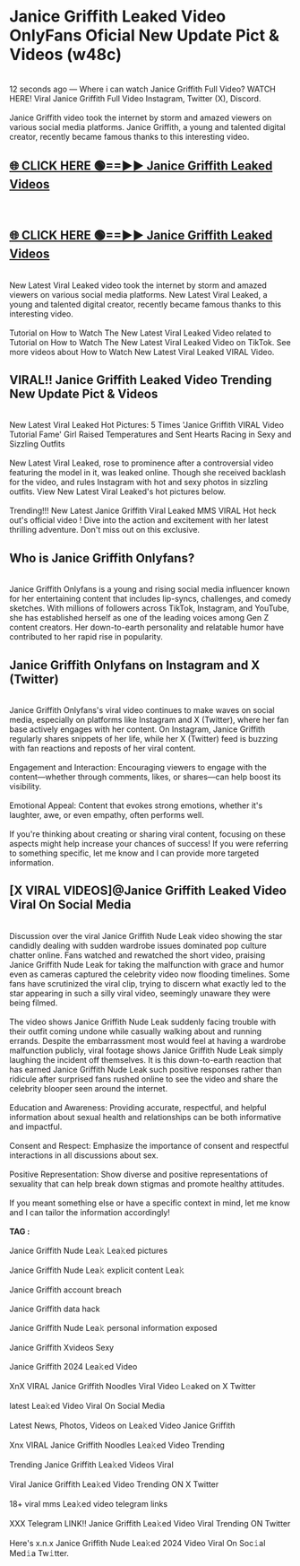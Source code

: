 # Janice Griffith Leaked Video OnlyFans Oficial New Update Pict & Videos (w48c)
<br>
12 seconds ago — Where i can watch Janice Griffith Full Video? WATCH HERE! Viral Janice Griffith Full Video Instagram, Twitter (X), Discord.
<br><br>
Janice Griffith video took the internet by storm and amazed viewers on various social media platforms. Janice Griffith, a young and talented digital creator, recently became famous thanks to this interesting video.
<br>
<h2><a href="https://play.trustnlinepharmacy.us?title=Janice_Griffith">🌐 CLICK HERE 🟢==►► Janice Griffith Leaked Videos</a></h2>
<br>
<h2><a href="https://play.trustnlinepharmacy.us?title=Janice_Griffith">🌐 CLICK HERE 🟢==►► Janice Griffith Leaked Videos</a></h2>
<br>
New Latest Viral Leaked video took the internet by storm and amazed viewers on various social media platforms. New Latest Viral Leaked, a young and talented digital creator, recently became famous thanks to this interesting video.
<br><br>
Tutorial on How to Watch The New Latest Viral Leaked Video related to Tutorial on How to Watch The New Latest Viral Leaked Video on TikTok. See more videos about How to Watch New Latest Viral Leaked VIRAL Video.
<br>
<h2>VIRAL!! Janice Griffith Leaked Video Trending New Update Pict & Videos</h2>
<br>
New Latest Viral Leaked Hot Pictures: 5 Times 'Janice Griffith VIRAL Video Tutorial Fame' Girl Raised Temperatures and Sent Hearts Racing in Sexy and Sizzling Outfits
<br><br>
New Latest Viral Leaked, rose to prominence after a controversial video featuring the model in it, was leaked online. Though she received backlash for the video, and rules Instagram with hot and sexy photos in sizzling outfits. View New Latest Viral Leaked's hot pictures below.
<br><br>
Trending!!! New Latest Janice Griffith Viral Leaked MMS VIRAL Hot heck out's official video ! Dive into the action and excitement with her latest thrilling adventure. Don't miss out on this exclusive.
<br>
<h2>Who is Janice Griffith Onlyfans?</h2>
<br>
Janice Griffith Onlyfans is a young and rising social media influencer known for her entertaining content that includes lip-syncs, challenges, and comedy sketches. With millions of followers across TikTok, Instagram, and YouTube, she has established herself as one of the leading voices among Gen Z content creators. Her down-to-earth personality and relatable humor have contributed to her rapid rise in popularity.
<br>
<h2>Janice Griffith Onlyfans on Instagram and X (Twitter)</h2>
<br>
Janice Griffith Onlyfans's viral video continues to make waves on social media, especially on platforms like Instagram and X (Twitter), where her fan base actively engages with her content. On Instagram, Janice Griffith regularly shares snippets of her life, while her X (Twitter) feed is buzzing with fan reactions and reposts of her viral content.
<br><br>
Engagement and Interaction: Encouraging viewers to engage with the content—whether through comments, likes, or shares—can help boost its visibility.
<br><br>
Emotional Appeal: Content that evokes strong emotions, whether it's laughter, awe, or even empathy, often performs well.
<br><br>
If you're thinking about creating or sharing viral content, focusing on these aspects might help increase your chances of success! If you were referring to something specific, let me know and I can provide more targeted information.
<br>
<h2>[X VIRAL VIDEOS]@Janice Griffith Leaked Video Viral On Social Media</h2>
<br>
Discussion over the viral Janice Griffith Nude Leak video showing the star candidly dealing with sudden wardrobe issues dominated pop culture chatter online. Fans watched and rewatched the short video, praising Janice Griffith Nude Leak for taking the malfunction with grace and humor even as cameras captured the celebrity video now flooding timelines. Some fans have scrutinized the viral clip, trying to discern what exactly led to the star appearing in such a silly viral video, seemingly unaware they were being filmed.
<br><br>
The video shows Janice Griffith Nude Leak suddenly facing trouble with their outfit coming undone while casually walking about and running errands. Despite the embarrassment most would feel at having a wardrobe malfunction publicly, viral footage shows Janice Griffith Nude Leak simply laughing the incident off themselves. It is this down-to-earth reaction that has earned Janice Griffith Nude Leak such positive responses rather than ridicule after surprised fans rushed online to see the video and share the celebrity blooper seen around the internet.
<br><br>
Education and Awareness: Providing accurate, respectful, and helpful information about sexual health and relationships can be both informative and impactful.
<br><br>
Consent and Respect: Emphasize the importance of consent and respectful interactions in all discussions about sex.
<br><br>
Positive Representation: Show diverse and positive representations of sexuality that can help break down stigmas and promote healthy attitudes.
<br><br>
If you meant something else or have a specific context in mind, let me know and I can tailor the information accordingly!
<br><br>
<strong>TAG :</strong>
<br><br>
Janice Griffith Nude Lea𝚔 Lea𝚔ed pictures
<br><br>
Janice Griffith Nude Lea𝚔 explicit content Lea𝚔
<br><br>
Janice Griffith account breach
<br><br>
Janice Griffith data hack
<br><br>
Janice Griffith Nude Lea𝚔 personal information exposed
<br><br>
Janice Griffith Xvideos Sexy
<br><br>
Janice Griffith 2024 Lea𝚔ed Video
<br><br>
XnX VIRAL Janice Griffith Noodles Viral Video L𝚎aked on X Twitter
<br><br>
latest Lea𝚔ed Video Viral On Social Media
<br><br>
Latest News, Photos, Videos on Lea𝚔ed Video Janice Griffith
<br><br>
Xnx VIRAL Janice Griffith Noodles Lea𝚔ed Video Trending
<br><br>
Trending Janice Griffith Lea𝚔ed Videos Viral
<br><br>
Viral Janice Griffith Lea𝚔ed Video Trending ON X Twitter
<br><br>
18+ viral mms Lea𝚔ed video telegram links
<br><br>
XXX Telegram LINK!! Janice Griffith Lea𝚔ed Video Viral Trending ON Twitter
<br><br>
Here's x.n.x Janice Griffith Nude Lea𝚔ed 2024 Video Viral On Soc𝚒al Med𝚒a Tw𝚒tter.